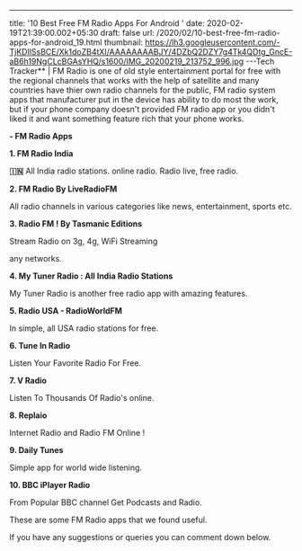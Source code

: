 ---
title: '10 Best Free FM Radio Apps For Android '
date: 2020-02-19T21:39:00.002+05:30
draft: false
url: /2020/02/10-best-free-fm-radio-apps-for-android_19.html
thumbnail: https://lh3.googleusercontent.com/-TjKDIlSsBCE/Xk1doZB4tXI/AAAAAAAABJY/4DZbQ2DZY7g4Tk4QDtg_GncE-aB6h19NgCLcBGAsYHQ/s1600/IMG_20200219_213752_996.jpg
---Tech Tracker** | FM Radio is one of old style entertainment portal for free with the regional channels that works with the help of satellite and many countries have thier own radio channels for the public, FM radio system apps that manufacturer put in the device has ability to do most the work, but if your phone company doesn't provided FM radio app or you didn't liked it and want something feature rich that your phone works.

  

**\- FM Radio Apps**

  

**1\. FM Radio India**

**🇮🇳** All India radio stations. online radio. Radio live, free radio.

  

**2\. FM Radio By LiveRadioFM**

All radio channels in various categories like news, entertainment, sports etc.

**3\. Radio FM ! By Tasmanic Editions**

Stream Radio on 3g, 4g, WiFi Streaming 

any networks.

**4\. My Tuner Radio : All India Radio Stations**

My Tuner Radio is another free radio app with amazing features.

  

**5\. Radio USA - RadioWorldFM**

In simple, all USA radio stations for free.

**6\. Tune In Radio**

Listen Your Favorite Radio For Free.

**7\. V Radio**

Listen To Thousands Of Radio's online.

**8\. Replaio**

Internet Radio and Radio FM Online !

**9\. Daily Tunes**

Simple app for world wide listening.

**10\. BBC iPlayer Radio**

From Popular BBC channel Get Podcasts and Radio.

  

These are some FM Radio apps that we found useful.

  

If you have any suggestions or queries you can comment down below.